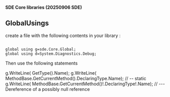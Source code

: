 **SDE Core libraries (20250906 SDE)**

GlobalUsings
------------
create a file with the following contents in your library :

<code>
global using g=sde.Core.Global;
global using d=System.Diagnostics.Debug;
</code>

Then use the following statements

g.WriteLine( GetType().Name);
g.WriteLine( MethodBase.GetCurrentMethod().DeclaringType.Name); 	// -- static
g.WriteLine( MethodBase.GetCurrentMethod()!.DeclaringType!.Name);	// --- Dereference of a possibly null reference
